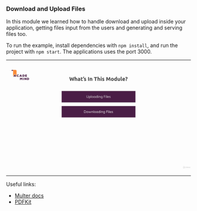 ### Download and Upload Files

In this module we learned how to handle download and upload inside your application, getting files input from the users and generating and serving files too.

To run the example, install dependencies with `npm install`, and run the project with `npm start`. The applications uses the port 3000.

---

![Module Content](./images/content.png)

---

Useful links:

* [Multer docs](https://github.com/expressjs/multer)
* [PDFKit](http://pdfkit.org/docs/getting_started.html)
